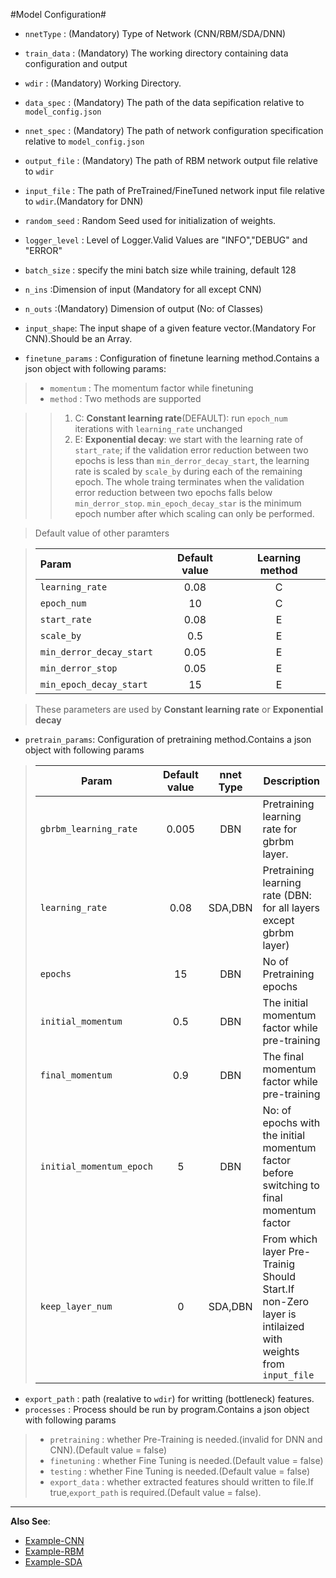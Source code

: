 #Model Configuration#

* `nnetType` : (Mandatory) Type of Network (CNN/RBM/SDA/DNN)
* `train_data` : (Mandatory) The working directory containing data configuration and output
* `wdir` : (Mandatory) Working Directory.
* `data_spec` : (Mandatory) The path of the data sepification relative to `model_config.json`
* `nnet_spec` : (Mandatory) The path of network configuration specification relative to `model_config.json`

* `output_file` : (Mandatory) The path of RBM network output file relative to `wdir`
* `input_file` : The path of PreTrained/FineTuned network input file relative to `wdir`.(Mandatory for DNN)

* `random_seed` : Random Seed used for  initialization of weights.
* `logger_level` : Level of Logger.Valid Values are "INFO","DEBUG" and "ERROR"

* `batch_size` : specify the mini batch size while training, default 128
* `n_ins` :Dimension of input (Mandatory for all except CNN)
* `n_outs` :(Mandatory) Dimension of output (No: of Classes)
* `input_shape`: The input shape of a given feature vector.(Mandatory For CNN).Should be an Array.


* `finetune_params` : Configuration of finetune learning method.Contains a json object with following params:

> * `momentum` :  The momentum factor while finetuning
> * `method` :  Two methods are supported

>> 1. C: **Constant learning rate**(DEFAULT): run `epoch_num` iterations with `learning_rate` unchanged
>> 2. E: **Exponential decay**: we start with the learning rate of `start_rate`; if the validation error reduction between two epochs is less than `min_derror_decay_start`, the learning rate is scaled by `scale_by` during each of the remaining epoch. The whole traing terminates when the validation error reduction between two epochs falls below `min_derror_stop`. `min_epoch_decay_star` is the minimum epoch number after which scaling can only be performed.


> Default value of other paramters

> | Param                   | Default value  | Learning method
> |:-----------------------|:--------------:|:---------------:
> |`learning_rate`         |0.08            | C
> |`epoch_num`             |10              | C
> |`start_rate`            |0.08            | E
> |`scale_by`              |0.5             | E
> |`min_derror_decay_start`|0.05            | E
> |`min_derror_stop`       |0.05            | E
> |`min_epoch_decay_start` | 15             | E

> These parameters are used by **Constant learning rate** or **Exponential decay**

* `pretrain_params`: Configuration of pretraining method.Contains a json object with following params

> | Param                    | Default value | nnet Type | Description     
> |--------------------------|:-------------:|:---------:|----------------------------------------------------
> | `gbrbm_learning_rate`    |     0.005     |    DBN    | Pretraining learning rate for gbrbm layer.
> | `learning_rate`          |      0.08     |  SDA,DBN  | Pretraining learning rate (DBN: for all layers except gbrbm layer)
> | `epochs`                 |       15      |    DBN    | No of Pretraining epochs
> | `initial_momentum`       |      0.5      |    DBN    | The initial momentum factor while pre-training
> | `final_momentum`         |      0.9      |    DBN    | The final momentum factor while pre-training
> | `initial_momentum_epoch` |       5       |    DBN    | No: of epochs with the initial momentum factor before switching to final momentum factor
> | `keep_layer_num`         |       0       |  SDA,DBN  | From which layer Pre-Trainig Should Start.If non-Zero layer is intilaized with weights from `input_file`

* `export_path` : path (realative to `wdir`) for writting (bottleneck) features.
* `processes` : Process should be run by program.Contains a json object with following params

> * `pretraining` : whether Pre-Training is needed.(invalid for DNN and CNN).(Default value = false)
> * `finetuning` : whether Fine Tuning  is needed.(Default value = false)
> * `testing` : whether Fine Tuning  is needed.(Default value = false)
> * `export_data` : whether extracted features should written to file.If true,`export_path` is required.(Default value = false).


_____________________________________________________________________________________________

**Also See**:

* [Example-CNN]({{site.githubUrl}}/tree/master/sample_config/MNIST/CNN/model_config.json)
* [Example-RBM]({{site.githubUrl}}/tree/master/sample_config/MNIST/DBN/model_config.json)
* [Example-SDA]({{site.githubUrl}}/tree/master/sample_config/MNIST/SDA/model_config.json)
